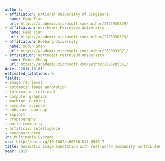 ```yaml
---
authors:
- affiliation: National University Of Singapore
  name: Feng Tian
  url: https://academic.microsoft.com/author/2715930329/
- affiliation: Northeast Petroleum University
  name: Feng Tian
  url: https://academic.microsoft.com/author/2715930329/
- affiliation: Beihang University
  name: Xukun Shen
  url: https://academic.microsoft.com/author/2690931921/
- affiliation: Northeast Petroleum University
  name: Fuhua Shang
  url: https://academic.microsoft.com/author/2686285561/
date: '2019-10-01'
estimated_citations: 5
fields:
- image retrieval
- automatic image annotation
- information retrieval
- computer graphics
- machine learning
- computer science
- subspace topology
- exploit
- cryptography
- world community
- artificial intelligence
- benchmark data
in: Multimedia Systems
src: http://doi.org/10.1007/s00530-017-0548-7
title: Automatic image annotation with real-world community contributed data set
year: 2019
---
```

